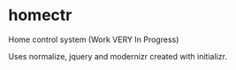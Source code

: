 homectr
=======

Home control system (Work VERY In Progress)

Uses normalize, jquery and modernizr created with initializr.
